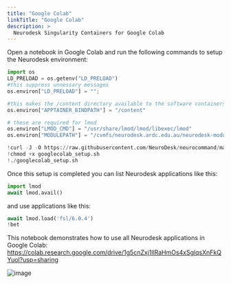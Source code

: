 ```yaml
---
title: "Google Colab"
linkTitle: "Google Colab"
description: >
  Neurodesk Singularity Containers for Google Colab
---
```


Open a notebook in Google Colab and run the following commands to setup the Neurodesk environment:

```python
import os
LD_PRELOAD = os.getenv("LD_PRELOAD")
#this suppress unnessary messages
os.environ["LD_PRELOAD"] = "";

#this makes the /content directory available to the software containers
os.environ["APPTAINER_BINDPATH"] = "/content"

# these are required for lmod
os.environ["LMOD_CMD"] = "/usr/share/lmod/lmod/libexec/lmod"
os.environ["MODULEPATH"] = "/cvmfs/neurodesk.ardc.edu.au/neurodesk-modules/workflows:/cvmfs/neurodesk.ardc.edu.au/neurodesk-modules/visualization:/cvmfs/neurodesk.ardc.edu.au/neurodesk-modules/structural_imaging:/cvmfs/neurodesk.ardc.edu.au/neurodesk-modules/statistics:/cvmfs/neurodesk.ardc.edu.au/neurodesk-modules/spine:/cvmfs/neurodesk.ardc.edu.au/neurodesk-modules/spectroscopy:/cvmfs/neurodesk.ardc.edu.au/neurodesk-modules/shape_analysis:/cvmfs/neurodesk.ardc.edu.au/neurodesk-modules/segmentation:/cvmfs/neurodesk.ardc.edu.au/neurodesk-modules/rodent_imaging:/cvmfs/neurodesk.ardc.edu.au/neurodesk-modules/quantitative_imaging:/cvmfs/neurodesk.ardc.edu.au/neurodesk-modules/quality_control:/cvmfs/neurodesk.ardc.edu.au/neurodesk-modules/programming:/cvmfs/neurodesk.ardc.edu.au/neurodesk-modules/phase_processing:/cvmfs/neurodesk.ardc.edu.au/neurodesk-modules/machine_learning:/cvmfs/neurodesk.ardc.edu.au/neurodesk-modules/image_segmentation:/cvmfs/neurodesk.ardc.edu.au/neurodesk-modules/image_registration:/cvmfs/neurodesk.ardc.edu.au/neurodesk-modules/image_reconstruction:/cvmfs/neurodesk.ardc.edu.au/neurodesk-modules/hippocampus:/cvmfs/neurodesk.ardc.edu.au/neurodesk-modules/functional_imaging:/cvmfs/neurodesk.ardc.edu.au/neurodesk-modules/electrophysiology:/cvmfs/neurodesk.ardc.edu.au/neurodesk-modules/diffusion_imaging:/cvmfs/neurodesk.ardc.edu.au/neurodesk-modules/data_organisation:/cvmfs/neurodesk.ardc.edu.au/neurodesk-modules/body"

!curl -J -O https://raw.githubusercontent.com/NeuroDesk/neurocommand/main/googlecolab_setup.sh
!chmod +x googlecolab_setup.sh
!./googlecolab_setup.sh
```

Once this setup is completed you can list Neurodesk applications like this:
```python
import lmod
await lmod.avail()
```

and use applications like this:
```python
await lmod.load('fsl/6.0.4')
!bet
```

This notebook demonstrates how to use all Neurodesk applications in Google Colab: 
https://colab.research.google.com/drive/1g5cnZxj1llRaHmOs4xSglqsXnFkQYuol?usp=sharing

![image](https://user-images.githubusercontent.com/4021595/156729329-883d33a8-f6ae-4d79-ba71-0e1ced172069.png)
